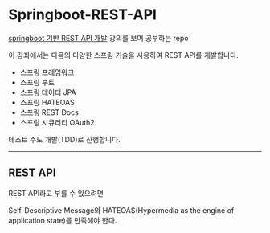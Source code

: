 # Springboot-REST-API
[springboot 기반 REST API 개발](https://www.inflearn.com/course/spring_rest-api/) 강의를 보며 공부하는 repo

이 강좌에서는 다음의 다양한 스프링 기술을 사용하여 REST API를 개발합니다.

* 스프링 프레임워크
* 스프링 부트
* 스프링 데이터 JPA
* 스프링 HATEOAS
* 스프링 REST Docs
* 스프링 시큐리티 OAuth2

테스트 주도 개발(TDD)로 진행합니다.

<hr>

## REST API

REST API라고 부를 수 있으려면 

Self-Descriptive Message와 HATEOAS(Hypermedia as the engine of application state)를 만족해야 한다.
